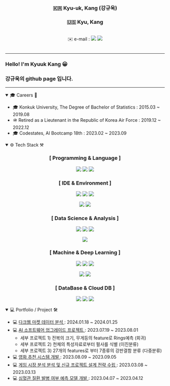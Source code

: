 
<div align=center>

###  🇰🇷 Kyu-uk, Kang (강규욱)
###  🇺🇸 Kyu, Kang
<br>
✉️ e-mail : 
<a href="mailto:sgerrard8@naver.com"><img src="https://img.shields.io/badge/Naver-03C75A?style=flat-square&logo=Naver&logoColor=white"/></a></a>
<a href="mailto:morae00.kk@gmail.com"><img src="https://img.shields.io/badge/Gmail-EA4335?style=flat-square&logo=Gmail&logoColor=white"/></a></a>
<br><br>
<!-- Tech blog : 
<a href="https://velog.io/@dankj1991"><img src="https://img.shields.io/badge/Tech blog-20C997?style=flat-square&logo=Velog&&logoColor=white"/></a> -->

</div>

---

### Hello! I'm Kyuuk Kang 😀
### 강규욱의 github page 입니다.


---

<details open>

<summary>🎓 Careers 🌱</summary>

- 🎓 Konkuk University, The Degree of Bachelor of Statistics : 2015.03 ~ 2019.08
- 🪖 Retired as a Lieutenant in the Republic of Korea Air Force : 2019.12 ~ 2022.12
- 🎓 Codestates, AI Bootcamp 18th : 2023.02 ~ 2023.09

</details>

<details open>

<summary>⚙️ Tech Stack ⚒️</summary>

<div align=center>
  
### [ Programming & Language ]

<img src="https://img.shields.io/badge/Python-3776AB?style=for-the-badge&logo=python&logoColor=white"></a>
<img src="https://img.shields.io/badge/r-4682B4?style=for-the-badge&logo=R&logoColor=white"></a>
<img src="https://img.shields.io/badge/sas-2E8B57?style=for-the-badge"/></a>


### [ IDE & Environment ]

<img src="https://img.shields.io/badge/Visual Studio Code-007ACC?style=for-the-badge&logo=Visual Studio Code&logoColor=white"></a>
<img src="https://img.shields.io/badge/Jupyter-F37626?style=for-the-badge&logo=Jupyter&logoColor=white"></a>
<img src="https://img.shields.io/badge/Google Colab-F9AB00?style=for-the-badge&logo=Google Colab&logoColor=white"></a>

<img src="https://img.shields.io/badge/Anaconda-44A833?style=for-the-badge&logo=Anaconda&logoColor=white"></a>
<img src="https://img.shields.io/badge/Docker-2496ED?style=for-the-badge&logo=Docker&logoColor=white"></a>

### [ Data Science & Analysis ]

<img src="https://img.shields.io/badge/NumPy-013243?style=for-the-badge&logo=NumPy&logoColor=white"/></a>
<img src="https://img.shields.io/badge/pandas-150458?style=for-the-badge&logo=pandas&logoColor=white"/></a>
<img src="https://img.shields.io/badge/SciPy-8CAAE6?style=for-the-badge&logo=SciPy&logoColor=white"></a>

<img src="https://img.shields.io/badge/Plotly-3F4F75?style=for-the-badge&logo=Plotly&logoColor=white"></a>

### [ Machine & Deep Learning ]

<img src="https://img.shields.io/badge/scikit learn-F7931E?style=for-the-badge&logo=scikit learn&logoColor=white"/></a>
<img src="https://img.shields.io/badge/spaCy-09A3D5?style=for-the-badge&logo=spaCy&logoColor=white"/></a>
<img src="https://img.shields.io/badge/RECBole-09A3D5?style=for-the-badge"/></a>

<img src="https://img.shields.io/badge/TensorFlow-FF6F00?style=for-the-badge&logo=TensorFlow&logoColor=white"/></a>
<img src="https://img.shields.io/badge/Keras-D00000?style=for-the-badge&logo=Keras&logoColor=white"/></a>

### [ DataBase & Cloud DB ]

<img src="https://img.shields.io/badge/SQLite-003B57?style=for-the-badge&logo=SQLite&logoColor=white"></a>
<img src="https://img.shields.io/badge/PostgreSQL-4169E1?style=for-the-badge&logo=PostgreSQL&logoColor=white"></a>
<img src="https://img.shields.io/badge/MongoDB-47A248?style=for-the-badge&logo=MongoDB&logoColor=white"></a>

</div>

</details>

<details open>

<summary> 💻 Portfolio / Project 🛠️ </summary>

- 💻   <a href="https://github.com/morae00/-Toy-Project-Darkweb-DA">다크웹 마켓 데이터 분석 </a> : 2024.01.18 ~ 2024.01.25
- 💻   <a href="https://github.com/morae00/AIB_TP1">AI 소프트웨어 업그레이드 프로젝트 </a> : 2023.07.19 ~ 2023.08.01
  <br>
  - 세부 프로젝트 1) 전복의 크기, 무게등의 feature로 Rings예측 (회귀)
  - 세부 프로젝트 2) 천체의 특성자료로부터 펄사를 식별 (이진분류)
  - 세부 프로젝트 3) 27개의 features로 부터 7종류의 강판결함 분류 (다중분류)
- 💻   <a href="https://github.com/morae00/AIB18Section7PJT_AICINE">영화 추천 시스템 개발 </a> : 2023.08.09 ~ 2023.09.05
- 💻   <a href="https://github.com/morae00/AIBproject1"> 게임 시장 분석 분석 및 신규 프로젝트 설계 전략 수립 </a> : 2023.03.08 ~ 2023.03.13
- 💻   <a href="https://github.com/morae00/AIBproject2"> 심혈관 질환 발병 여부 예측 모델 개발 </a> : 2023.04.07 ~ 2023.04.12

</details>

